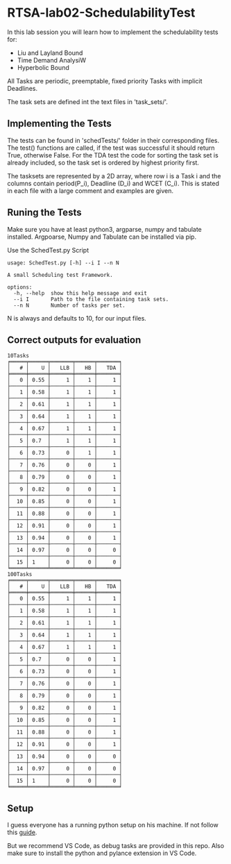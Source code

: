 # RTSA-lab02-SchedulabilityTest
In this lab session you will learn how to implement the schedulability tests for:

  * Liu and Layland Bound
  * Time Demand AnalysiW
  * Hyperbolic Bound

All Tasks are periodic, preemptable, fixed priority Tasks with implicit Deadlines.

The task sets are defined int the text files in 'task_sets/'.

## Implementing the Tests

The tests  can be found in 'schedTests/' folder in their corresponding files.
The test() functions are called, if the test was successful it should return True, otherwise False. For the TDA test the code for sorting the task set is already included, so the task set is ordered by highest priority first.

The tasksets are represented by a 2D array, where row i is a Task i and the columns contain period(P_i), Deadline (D_i) and WCET (C_i). This is stated in each file with a large comment and examples are given.


## Runing the Tests

Make sure you have at least python3, argparse, numpy and tabulate installed.
Argpoarse, Numpy and Tabulate can be installed via pip.

Use the SchedTest.py Script

```
usage: SchedTest.py [-h] --i I --n N

A small Scheduling test Framework.

options:
  -h, --help  show this help message and exit
  --i I       Path to the file containing task sets.
  --n N       Number of tasks per set.
```

N is always and defaults to 10, for our input files.

## Correct outputs for evaluation
```
10Tasks
╒═════╤══════╤═══════╤══════╤═══════╕
│   # │    U │   LLB │   HB │   TDA │
╞═════╪══════╪═══════╪══════╪═══════╡
│   0 │ 0.55 │     1 │    1 │     1 │
├─────┼──────┼───────┼──────┼───────┤
│   1 │ 0.58 │     1 │    1 │     1 │
├─────┼──────┼───────┼──────┼───────┤
│   2 │ 0.61 │     1 │    1 │     1 │
├─────┼──────┼───────┼──────┼───────┤
│   3 │ 0.64 │     1 │    1 │     1 │
├─────┼──────┼───────┼──────┼───────┤
│   4 │ 0.67 │     1 │    1 │     1 │
├─────┼──────┼───────┼──────┼───────┤
│   5 │ 0.7  │     1 │    1 │     1 │
├─────┼──────┼───────┼──────┼───────┤
│   6 │ 0.73 │     0 │    1 │     1 │
├─────┼──────┼───────┼──────┼───────┤
│   7 │ 0.76 │     0 │    0 │     1 │
├─────┼──────┼───────┼──────┼───────┤
│   8 │ 0.79 │     0 │    0 │     1 │
├─────┼──────┼───────┼──────┼───────┤
│   9 │ 0.82 │     0 │    0 │     1 │
├─────┼──────┼───────┼──────┼───────┤
│  10 │ 0.85 │     0 │    0 │     1 │
├─────┼──────┼───────┼──────┼───────┤
│  11 │ 0.88 │     0 │    0 │     1 │
├─────┼──────┼───────┼──────┼───────┤
│  12 │ 0.91 │     0 │    0 │     1 │
├─────┼──────┼───────┼──────┼───────┤
│  13 │ 0.94 │     0 │    0 │     1 │
├─────┼──────┼───────┼──────┼───────┤
│  14 │ 0.97 │     0 │    0 │     0 │
├─────┼──────┼───────┼──────┼───────┤
│  15 │ 1    │     0 │    0 │     0 │
╘═════╧══════╧═══════╧══════╧═══════╛
100Tasks
╒═════╤══════╤═══════╤══════╤═══════╕
│   # │    U │   LLB │   HB │   TDA │
╞═════╪══════╪═══════╪══════╪═══════╡
│   0 │ 0.55 │     1 │    1 │     1 │
├─────┼──────┼───────┼──────┼───────┤
│   1 │ 0.58 │     1 │    1 │     1 │
├─────┼──────┼───────┼──────┼───────┤
│   2 │ 0.61 │     1 │    1 │     1 │
├─────┼──────┼───────┼──────┼───────┤
│   3 │ 0.64 │     1 │    1 │     1 │
├─────┼──────┼───────┼──────┼───────┤
│   4 │ 0.67 │     1 │    1 │     1 │
├─────┼──────┼───────┼──────┼───────┤
│   5 │ 0.7  │     0 │    0 │     1 │
├─────┼──────┼───────┼──────┼───────┤
│   6 │ 0.73 │     0 │    0 │     1 │
├─────┼──────┼───────┼──────┼───────┤
│   7 │ 0.76 │     0 │    0 │     1 │
├─────┼──────┼───────┼──────┼───────┤
│   8 │ 0.79 │     0 │    0 │     1 │
├─────┼──────┼───────┼──────┼───────┤
│   9 │ 0.82 │     0 │    0 │     1 │
├─────┼──────┼───────┼──────┼───────┤
│  10 │ 0.85 │     0 │    0 │     1 │
├─────┼──────┼───────┼──────┼───────┤
│  11 │ 0.88 │     0 │    0 │     1 │
├─────┼──────┼───────┼──────┼───────┤
│  12 │ 0.91 │     0 │    0 │     1 │
├─────┼──────┼───────┼──────┼───────┤
│  13 │ 0.94 │     0 │    0 │     0 │
├─────┼──────┼───────┼──────┼───────┤
│  14 │ 0.97 │     0 │    0 │     0 │
├─────┼──────┼───────┼──────┼───────┤
│  15 │ 1    │     0 │    0 │     0 │
╘═════╧══════╧═══════╧══════╧═══════╛
```

## Setup
I guess everyone has a running python setup on his machine.
If not follow this [guide](https://code.visualstudio.com/docs/python/python-tutorial).

But we recommend VS Code, as debug tasks are provided in this repo.
Also make sure to install the python and pylance extension in VS Code.
